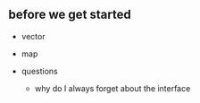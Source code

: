 ## before we get started
* vector
* map

* questions
    * why do I always forget about the interface